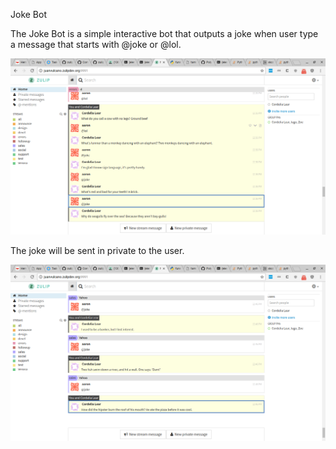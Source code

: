 Joke Bot

The Joke Bot is a simple interactive bot that outputs a joke when user type a message that starts with @joke or @lol.

![Joke or Lol](https://github.com/Juanvulcano/zulip/blob/bot/contrib_bots/lib/bot1.png)

The joke will be sent in private to the user.

![Private](https://github.com/Juanvulcano/zulip/blob/bot/contrib_bots/lib/bot2.png)
